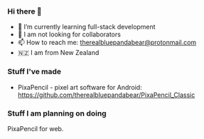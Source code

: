 ### Hi there 👋

- 🌱 I’m currently learning full-stack development
- 👯 I am not looking for collaborators
- 📫 How to reach me: therealbluepandabear@protonmail.com
- 🇳🇿 I am from New Zealand

### Stuff I've made

- PixaPencil - pixel art software for Android: https://github.com/therealbluepandabear/PixaPencil_Classic

### Stuff I am planning on doing

PixaPencil for web.







